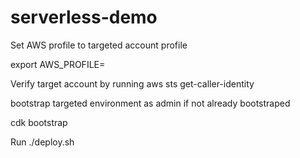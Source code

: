 # serverless-demo



Set AWS profile to targeted account profile

export AWS_PROFILE=<admin profile of taregted account>

Verify target account by running
aws sts get-caller-identity

bootstrap targeted environment as admin if not already bootstraped

cdk bootstrap

Run ./deploy.sh



